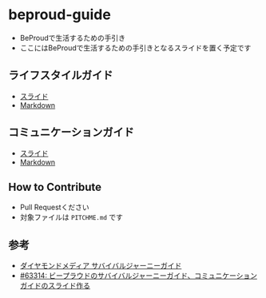 # beproud-guide

* BeProudで生活するための手引き
* ここにはBeProudで生活するための手引きとなるスライドを置く予定です

## ライフスタイルガイド

* [スライド](https://gitpitch.com/beproud/beproud-guide?p=lifestyle)
* [Markdown](lifestyle/PITCHME.md)

## コミュニケーションガイド

* [スライド](https://gitpitch.com/beproud/beproud-guide?p=communication)
* [Markdown](communication/PITCHME.md)

## How to Contribute

* Pull Requestください
* 対象ファイルは `PITCHME.md` です

## 参考

* [ダイヤモンドメディア サバイバルジャーニーガイド](https://www.slideshare.net/kozotakei/ss-81102661)
* [#63314: ビープラウドのサバイバルジャーニーガイド、コミュニケーションガイドのスライド作る](https://project.beproud.jp/redmine/issues/63314)
